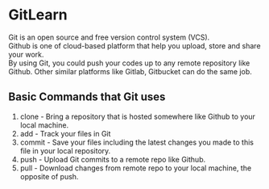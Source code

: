 # GitLearn
Git is an open source and free version control system (VCS).   
Github is one of cloud-based platform that help you upload, store and share your work.   
By using Git, you could push your codes up to any remote repository like Github.
Other similar platforms like Gitlab, Gitbucket can do the same job.
## Basic Commands that Git uses
1. clone - Bring a repository that is hosted somewhere like Github to your local machine.  
2. add - Track your files in Git
3. commit - Save your files including the latest changes you made to this file 
in your local repository. 
4. push - Upload Git commits to a remote repo like Github. 
5. pull - Download changes from remote repo to your local machine, the opposite of push. 


